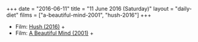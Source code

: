 +++
date = "2016-06-11"
title = "11 June 2016 (Saturday)"
layout = "daily-diet"
films = ["a-beautiful-mind-2001", "hush-2016"]
+++

<ul>
<li class="entry films">Film: <a href="/films/hush-2016">Hush (2016)</a> +</li>
<li class="entry films">Film: <a href="/films/a-beautiful-mind-2001">A Beautiful Mind (2001)</a> +</li>
</ul>